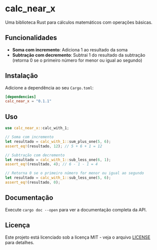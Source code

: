 # calc_near_x

Uma biblioteca Rust para cálculos matemáticos com operações básicas.

## Funcionalidades

- **Soma com incremento**: Adiciona 1 ao resultado da soma
- **Subtração com decremento**: Subtrai 1 do resultado da subtração (retorna 0 se o primeiro número for menor ou igual ao segundo)

## Instalação

Adicione a dependência ao seu `Cargo.toml`:

```toml
[dependencies]
calc_near_x = "0.1.1"
```

## Uso

```rust
use calc_near_x::calc_with_1;

// Soma com incremento
let resultado = calc_with_1::sum_plus_one(5, 6);
assert_eq!(resultado, 12); // 5 + 6 + 1 = 12

// Subtração com decremento
let resultado = calc_with_1::sub_less_one(6, 1);
assert_eq!(resultado, 4); // 6 - 1 - 1 = 4

// Retorna 0 se o primeiro número for menor ou igual ao segundo
let resultado = calc_with_1::sub_less_one(5, 6);
assert_eq!(resultado, 0);
```

## Documentação

Execute `cargo doc --open` para ver a documentação completa da API.

## Licença

Este projeto está licenciado sob a licença MIT - veja o arquivo [LICENSE](LICENSE) para detalhes.
